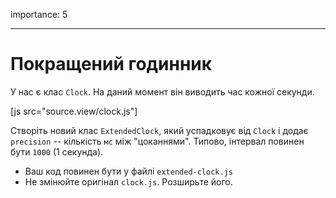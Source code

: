 importance: 5

---

# Покращений годинник

У нас є клас `Clock`. На даний момент він виводить час кожної секунди.


[js src="source.view/clock.js"]

Створіть новий клас `ExtendedClock`, який успадковує від `Clock` і додає `precision` -- кількість `мс` між "цоканнями". Типово, інтервал повинен бути `1000` (1 секунда).

- Ваш код повинен бути у файлі `extended-clock.js`
- Не змінюйте оригінал `clock.js`. Розширьте його.
